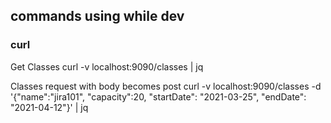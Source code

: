 

## commands using while dev

### curl

Get Classes
    curl -v  localhost:9090/classes | jq

Classes request with body becomes post 
    curl -v  localhost:9090/classes -d '{"name":"jira101", "capacity":20, "startDate": "2021-03-25", "endDate": "2021-04-12"}' | jq